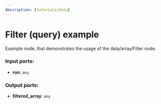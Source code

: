 ```yaml
---
description: [tutorials/data]
---
```


# Filter (query) example

Example node, that demonstrates the usage of the data/array/Filter node.

### Input ports:

* __run__: `any`

### Output ports:

* __filtered_array__: `any`

